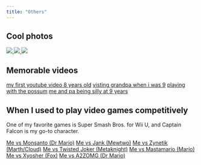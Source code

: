 ```yaml
---
title: "Others"
---
```


<section class = "routes-layout">
<div class = "others-layout max-w">
<h2>Cool photos</h2>
<div class="photo-carousel">
<div class="photo-carousel-container">
<a href="/images/47150013.JPG" target="_blank">
<img class="photo-img" src="/images/47150013.JPG" draggable="false">
</a>
<a href="/images/vibes.jpeg" target="_blank">
<img class="photo-img" src="/images/vibes.jpeg" draggable="false">
</a>
<a href="/images/47170019.JPG" target="_blank">
<img class="photo-img" src="/images/47170019.JPG" draggable="false">
</a>
</div>
</div>
<h2>Memorable videos</h2>
<div class = "mem-vid-gallery">
<a href="https://www.youtube.com/watch?v=1z0DxnzxyT8&t=1s">my first youtube video 8 years old</a>
<a href = "https://www.youtube.com/watch?v=uSe7IGPgXoE">visting grandpa when i was 9</a>
<a href = "https://www.youtube.com/watch?v=yDt02V3RZZw">playing with the possum</a>
<a href = "https://www.youtube.com/watch?v=wDkWIImrjPk">me and pa being silly at 9 years</a>
</div>
<h2>When I used to play video games competitively</h2>
<p class = "font-description">One of my favorite games is Super Smash Bros. for Wii U, and Captain Falcon is my go-to character.</p>
<div class = "comp-vid-gallery">
<a href = "https://www.youtube.com/watch?v=-YJGx7567-k&list=LL&index=5&t=1s"> Me vs Monsanto (Dr Mario)</a>
<a href = "https://www.youtube.com/watch?v=Fly5PTNaw2c&list=LL&index=397"> Me vs Jank (Mewtwo)</a>
<a href="https://www.youtube.com/watch?v=xTmqU7yl3aE&list=LL&index=100">Me vs Zynetik (Marth/Cloud)</a>
<a href="https://www.youtube.com/watch?v=sDsJQepUiog&list=LL&index=99&t=5s">Me vs Twisted Joker (Metaknight)</a>
<a href = "https://www.youtube.com/watch?v=6gv54lgGd1A&list=LL&index=3&t=1s">Me vs Mastamario (Mario) </a>
<a href="https://www.youtube.com/watch?v=OfQsD49G8T4&list=LL&index=4&t=292s">Me vs Xyosher (Fox)</a>
<a href = "https://www.youtube.com/watch?v=qv-KgYf8Q2o&list=LL&index=2&t=2s">Me vs A2ZOMG (Dr Mario)</a>
</div>
</div>
</section>
